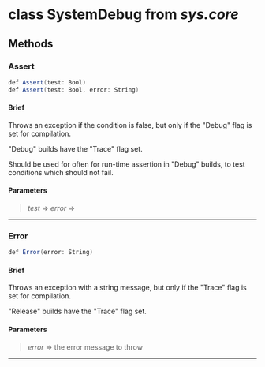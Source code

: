# class SystemDebug from *sys.core*

## Methods

### Assert

```C#
def Assert(test: Bool)
def Assert(test: Bool, error: String)
```

#### Brief
Throws an exception if the condition is false, but only if the "Debug" flag is set for compilation.

"Debug" builds have the "Trace" flag set.

Should be used for often for run-time assertion in "Debug" builds, to test conditions which should not fail.

#### Parameters
> *test* => 
> *error* => 
***

### Error

```C#
def Error(error: String)
```

#### Brief
Throws an exception with a string message, but only if the "Trace" flag is set for compilation.

"Release" builds have the "Trace" flag set.

#### Parameters
> *error* => the error message to throw  
***


